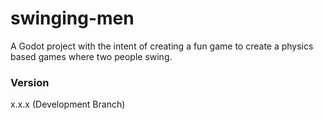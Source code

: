 # swinging-men
A Godot project with the intent of creating a fun game to create a physics based games where two people swing.

### Version
x.x.x (Development Branch)